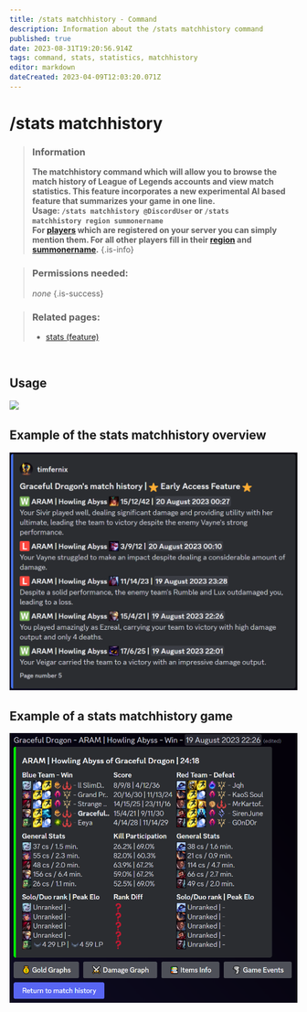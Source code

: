 ```yaml
---
title: /stats matchhistory - Command
description: Information about the /stats matchhistory command
published: true
date: 2023-08-31T19:20:56.914Z
tags: command, stats, statistics, matchhistory
editor: markdown
dateCreated: 2023-04-09T12:03:20.071Z
---
```


# /stats matchhistory

>### Information
>**The matchhistory command which will allow you to browse the match history of League of Legends accounts and view match statistics. This feature incorporates a new experimental AI based feature that summarizes your game in one line.** <br>
>**Usage: `/stats matchhistory @DiscordUser` or `/stats matchhistory region summonername`** <br>
**For [players](/en/terms/player) which are registered on your server you can simply mention them. For all other players fill in their [region](/en/terms/region) and [summonername](/en/terms/summonername).**
>{.is-info}

>### Permissions needed:
> *none*
>{.is-success}

>### Related pages:
>-   [stats (feature)](https://wiki.zoe-discord-bot.ch/en/commands/stats)

<br>

## Usage

![](/new_stats_matchhistory.gif)
<br>

## Example of the stats matchhistory overview

![](/en_/en_stats_matchhistory_overview.png)
<br>

## Example of a stats matchhistory game 

![en_stats_matchhistory_game.png](/en_/en_stats_matchhistory_game.png)